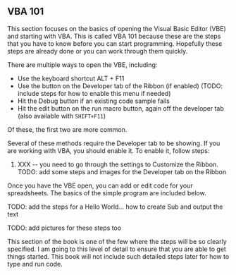## VBA 101

This section focuses on the basics of opening the Visual Basic Editor (VBE) and starting with VBA. This is called VBA 101 because these are the steps that you have to know before you can start programming. Hopefully these steps are already done or you can work through them quickly.

There are multiple ways to open the VBE, including:

- Use the keyboard shortcut ALT + F11
- Use the button on the Developer tab of the Ribbon (if enabled) (TODO: include steps for how to enable this menu if needed)
- Hit the Debug button if an existing code sample fails
- Hit the edit button on the run macro button, again off the developer tab (also available with `SHIFT+F11`)

Of these, the first two are more common.

Several of these methods require the Developer tab to be showing. If you are working with VBA, you should enable it. To enable it, follow steps:

1. XXX -- you need to go through the settings to Customize the Ribbon. TODO: add some steps and images for the Developer tab on the Ribbon

Once you have the VBE open, you can add or edit code for your spreadsheets. The basics of the simple program are included below.

TODO: add the steps for a Hello World... how to create Sub and output the text

TODO: add pictures for these steps too

This section of the book is one of the few where the steps will be so clearly specified. I am going to this level of detail to ensure that you are able to get things started. This book will not include such detailed steps later for how to type and run code.
